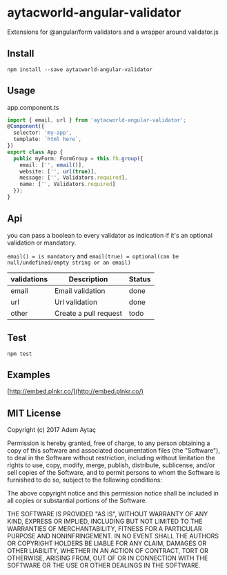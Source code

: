 # aytacworld-angular-validator

Extensions for @angular/form validators and a wrapper around validator.js

## Install

`npm install --save aytacworld-angular-validator`

## Usage

app.component.ts
```typescript
import { email, url } from 'aytacworld-angular-validator';
@Component({
  selector: 'my-app',
  template: `html here`,
})
export class App {
  public myForm: FormGroup = this.fb.group({
    email: ['', email()],
    website: ['', url(true)],
    message: ['', Validators.required],
    name: ['', Validators.required]
  });
}
```

## Api

you can pass a boolean to every validator as indication if it's an optional validation or mandatory.

`email() = is mandatory` and `email(true) = optional(can be null/undefined/empty string or an email)`

|validations       |  Description   |  Status  |
|------------|----------------|--------|
|email    |  Email validation  | done |
|url    |  Url validation  | done |
|other | Create a pull request | todo |

## Test

`npm test`

## Examples

[http://embed.plnkr.co/](http://embed.plnkr.co/)

## MIT License

Copyright (c) 2017 Adem Aytaç

Permission is hereby granted, free of charge, to any person obtaining a copy
of this software and associated documentation files (the "Software"), to deal
in the Software without restriction, including without limitation the rights
to use, copy, modify, merge, publish, distribute, sublicense, and/or sell
copies of the Software, and to permit persons to whom the Software is
furnished to do so, subject to the following conditions:

The above copyright notice and this permission notice shall be included in all
copies or substantial portions of the Software.

THE SOFTWARE IS PROVIDED "AS IS", WITHOUT WARRANTY OF ANY KIND, EXPRESS OR
IMPLIED, INCLUDING BUT NOT LIMITED TO THE WARRANTIES OF MERCHANTABILITY,
FITNESS FOR A PARTICULAR PURPOSE AND NONINFRINGEMENT. IN NO EVENT SHALL THE
AUTHORS OR COPYRIGHT HOLDERS BE LIABLE FOR ANY CLAIM, DAMAGES OR OTHER
LIABILITY, WHETHER IN AN ACTION OF CONTRACT, TORT OR OTHERWISE, ARISING FROM,
OUT OF OR IN CONNECTION WITH THE SOFTWARE OR THE USE OR OTHER DEALINGS IN THE
SOFTWARE.
